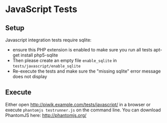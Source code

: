 # JavaScript Tests

## Setup
Javascript integration tests require sqlite:
 * ensure this PHP extension is enabled to make sure you run all tests apt-get install php5-sqlite
 * Then please create an empty file `enable_sqlite` in `tests/javascript/enable_sqlite`
 * Re-execute the tests and make sure the "missing sqlite" error message does not display

## Execute

Either open http://piwik.example.com/tests/javascript/ in a browser or execute `phantomjs testrunner.js` on the command line. You can download PhantomJS here: http://phantomjs.org/
